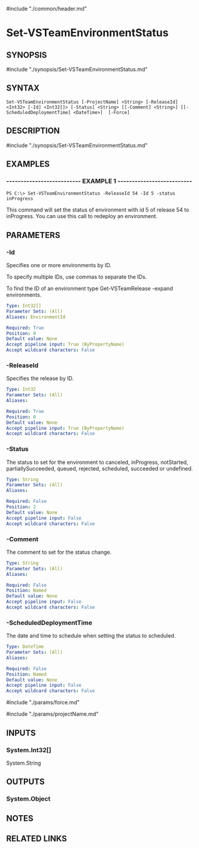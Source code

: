 #include "./common/header.md"

# Set-VSTeamEnvironmentStatus

## SYNOPSIS
#include "./synopsis/Set-VSTeamEnvironmentStatus.md"

## SYNTAX

```
Set-VSTeamEnvironmentStatus [-ProjectName] <String> [-ReleaseId] <Int32> [-Id] <Int32[]> [-Status] <String> [[-Comment] <String>] [[-ScheduledDeploymentTime] <DateTime>]  [-Force]
```

## DESCRIPTION
#include "./synopsis/Set-VSTeamEnvironmentStatus.md"

## EXAMPLES

### -------------------------- EXAMPLE 1 --------------------------
```
PS C:\> Set-VSTeamEnvironmentStatus -ReleaseId 54 -Id 5 -status inProgress
```

This command will set the status of environment with id 5 of release 54 to inProgress. You can use this call to redeploy an environment.

## PARAMETERS

### -Id
Specifies one or more environments by ID.

To specify multiple IDs, use commas to separate the IDs.

To find the ID of an environment type Get-VSTeamRelease -expand environments.

```yaml
Type: Int32[]
Parameter Sets: (All)
Aliases: EnvironmentId

Required: True
Position: 0
Default value: None
Accept pipeline input: True (ByPropertyName)
Accept wildcard characters: False
```

### -ReleaseId
Specifies the release by ID.

```yaml
Type: Int32
Parameter Sets: (All)
Aliases:

Required: True
Position: 0
Default value: None
Accept pipeline input: True (ByPropertyName)
Accept wildcard characters: False
```

### -Status
The status to set for the environment to canceled, inProgress, notStarted, partiallySucceeded, queued, rejected, scheduled, succeeded or undefined.

```yaml
Type: String
Parameter Sets: (All)
Aliases: 

Required: False
Position: 2
Default value: None
Accept pipeline input: False
Accept wildcard characters: False
```

### -Comment
The comment to set for the status change.

```yaml
Type: String
Parameter Sets: (All)
Aliases: 

Required: False
Position: Named
Default value: None
Accept pipeline input: False
Accept wildcard characters: False
```

### -ScheduledDeploymentTime
The date and time to schedule when setting the status to scheduled.

```yaml
Type: DateTime
Parameter Sets: (All)
Aliases: 

Required: False
Position: Named
Default value: None
Accept pipeline input: False
Accept wildcard characters: False
```

#include "./params/force.md"

#include "./params/projectName.md"

## INPUTS

### System.Int32[]
System.String

## OUTPUTS

### System.Object

## NOTES

## RELATED LINKS
